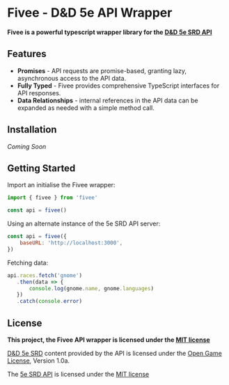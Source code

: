 # Fivee - D&D 5e API Wrapper
**Fivee is a powerful typescript wrapper library for the [D&D 5e SRD API](https://dnd5eapi.co/)**

## Features
- **Promises** - API requests are promise-based, granting lazy, asynchronous access to the API data.
- **Fully Typed** - Fivee provides comprehensive TypeScript interfaces for API responses.
- **Data Relationships** - internal references in the API data can be expanded as needed with a simple method call.

## Installation
*Coming Soon*

## Getting Started
Import an initialise the Fivee wrapper:
```js
import { fivee } from 'fivee'

const api = fivee()
```

Using an alternate instance of the 5e SRD API server:
```js
const api = fivee({
    baseURL: 'http://localhost:3000',
})
```

Fetching data:
```js
api.races.fetch('gnome')
   .then(data => {
       console.log(gnome.name, gnome.languages)
   })
   .catch(console.error)
```

## License

**This project, the Fivee API wrapper is licensed under the [MIT license](https://github.com/fergcb/fivee/blob/master/LICENSE)**

[D&D 5e SRD](https://dnd.wizards.com/articles/features/systems-reference-document-srd) content provided by the API is licensed under the [Open Game License](https://en.wikipedia.org/wiki/Open_Game_License), Version 1.0a.

The [5e SRD API](https://github.com/bagelbits/5e-srd-api) is licensed under the [MIT license](https://github.com/bagelbits/5e-srd-api/blob/master/LICENSE.md)
